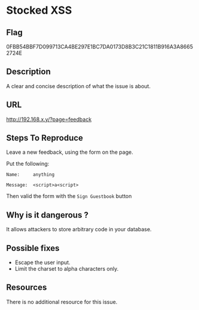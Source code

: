 # Stocked XSS

## Flag

0FBB54BBF7D099713CA4BE297E1BC7DA0173D8B3C21C1811B916A3A86652724E

## Description

A clear and concise description of what the issue is about.

## URL

http://192.168.x.y/?page=feedback

## Steps To Reproduce

Leave a new feedback, using the form on the page.

Put the following:

```
Name:     anything

Message:  <script>a<script>
```

Then valid the form with the `Sign Guestbook` button

## Why is it dangerous ?

It allows attackers to store arbitrary code in your database.

## Possible fixes

- Escape the user input.
- Limit the charset to alpha characters only.

## Resources

There is no additional resource for this issue.
